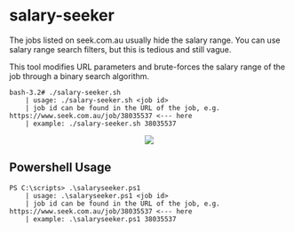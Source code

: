 # salary-seeker

The jobs listed on seek.com.au usually hide the salary range. You can use salary range search filters, but this is tedious and still vague.

This tool modifies URL parameters and brute-forces the salary range of the job through a binary search algorithm.
```
bash-3.2# ./salary-seeker.sh
    | usage: ./salary-seeker.sh <job id>
    | job id can be found in the URL of the job, e.g. https://www.seek.com.au/job/38035537 <--- here
    | example: ./salary-seeker.sh 38035537
```
<p align="center">
<img src=https://github.com/b3n-j4m1n/salary-seeker/raw/master/demo.gif>
</p>

## Powershell Usage
```
PS C:\scripts> .\salaryseeker.ps1
    | usage: .\salaryseeker.ps1 <job id>
    | job id can be found in the URL of the job, e.g. https://www.seek.com.au/job/38035537 <--- here
    | example: .\salaryseeker.ps1 38035537
```

